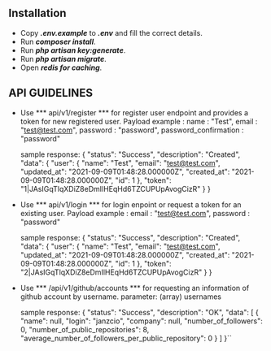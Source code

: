 ## Installation

- Copy ***.env.example*** to ***.env*** and fill the correct details.
- Run ***composer install***.
- Run ***php artisan key:generate***.
- Run ***php artisan migrate***.
- Open ***redis for caching***.

## API GUIDELINES 

- Use *** api/v1/register *** for register user endpoint and provides a token for new registered user.
	Payload example :
		name : "Test",
		email : "test@test.com",
		password : "password",
		password_confirmation : "password"

	sample response:
		{
		    "status": "Success",
		    "description": "Created",
		    "data": {
		        "user": {
		            "name": "Test",
		            "email": "test@test.com",
		            "updated_at": "2021-09-09T01:48:28.000000Z",
		            "created_at": "2021-09-09T01:48:28.000000Z",
		            "id": 1
		        },
		        "token": "1|JAsIGqTlqXDiZ8eDmIlHEqHd6TZCUPUpAvogCizR"
		    }
		}


- Use *** api/v1/login *** for login enpoint or request a token for an existing user.
	Payload example :
		email : "test@test.com",
		password : "password"


	sample response:
		{
		    "status": "Success",
		    "description": "Created",
		    "data": {
		        "user": {
		            "name": "Test",
		            "email": "test@test.com",
		            "updated_at": "2021-09-09T01:48:28.000000Z",
		            "created_at": "2021-09-09T01:48:28.000000Z",
		            "id": 1
		        },
		        "token": "2|JAsIGqTlqXDiZ8eDmIlHEqHd6TZCUPUpAvogCizR"
		    }
		}

- Use *** /api/v1/github/accounts *** for requesting an information of github account by username.
	parameter:
		(array) usernames

	sample response:
		{
		    "status": "Success",
		    "description": "OK",
		    "data": [
		        {
		            "name": null,
		            "login": "janzcio",
		            "company": null,
		            "number_of_followers": 0,
		            "number_of_public_repositories": 8,
		            "average_number_of_followers_per_public_repository": 0
		        }
		    ]
		}``

